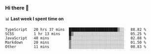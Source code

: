 ### Hi there 👋

<!--
**DBvc/DBvc** is a ✨ _special_ ✨ repository because its `README.md` (this file) appears on your GitHub profile.

Here are some ideas to get you started:

- 🔭 I’m currently working on ...
- 🌱 I’m currently learning ...
- 👯 I’m looking to collaborate on ...
- 🤔 I’m looking for help with ...
- 💬 Ask me about ...
- 📫 How to reach me: ...
- 😄 Pronouns: ...
- ⚡ Fun fact: ...
-->

📊 **Last week I spent time on**
<!--START_SECTION:waka-->

```text
TypeScript   20 hrs 37 mins  ██████████████████████▒░░   88.82 %
SCSS         1 hr 13 mins    █▒░░░░░░░░░░░░░░░░░░░░░░░   05.25 %
JavaScript   40 mins         ▓░░░░░░░░░░░░░░░░░░░░░░░░   02.88 %
Markdown     20 mins         ▒░░░░░░░░░░░░░░░░░░░░░░░░   01.50 %
Other        11 mins         ▒░░░░░░░░░░░░░░░░░░░░░░░░   00.83 %
```

<!--END_SECTION:waka-->
